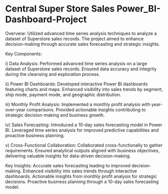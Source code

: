 # Central Super Store Sales Power_BI-Dashboard-Project

Overveiw:
Utilized advanced time series analysis techniques to analyze a dataset of Superstore sales records. The project aimed to enhance decision-making through accurate sales forecasting and strategic insights.

Key Components:

i) Data Analysis:
Performed advanced time series analysis on a large dataset of Superstore sales records.
Ensured data accuracy and integrity during the cleansing and exploration process.

ii) Power BI Dashboards:
Developed interactive Power BI dashboards featuring charts and maps.
Enhanced visibility into sales trends by segment, ship mode, payment mode, and geographic distribution.

iii) Monthly Profit Analysis:
Implemented a monthly profit analysis with year-over-year comparisons.
Provided actionable insights contributing to strategic decision-making and business growth.

iv) Sales Forecasting:
Introduced a 10-day sales forecasting model in Power BI.
Leveraged time series analysis for improved predictive capabilities and proactive business planning.

v) Cross-Functional Collaboration:
Collaborated cross-functionally to gather requirements.
Ensured analytical outputs aligned with business objectives, delivering valuable insights for data-driven decision-making.

Key Insights:
Accurate sales forecasting leading to improved decision-making.
Enhanced visibility into sales trends through interactive dashboards.
Actionable insights from monthly profit analysis for strategic decisions.
Proactive business planning through a 10-day sales forecasting model.
